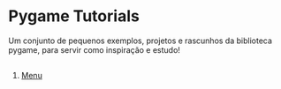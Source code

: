 # Pygame Tutorials
Um conjunto de pequenos exemplos, projetos e rascunhos da biblioteca pygame, para servir como inspiração e estudo!

##
1. [Menu](https://github.com/AmaralVinicius/pygame-tutorials/tree/main/menu)
